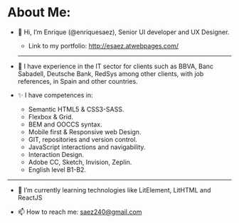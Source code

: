 # About Me:

- 👋 Hi, I’m Enrique (@enriquesaez), Senior UI developer and UX Designer.
  - Link to my portfolio: http://esaez.atwebpages.com/
  
  ---

- 👀 I have experience in the IT sector for clients such as BBVA, Banc Sabadell, Deutsche Bank, RedSys among other clients, with job references, in Spain and other countries. 

- ✨ I have competences in:

  - Semantic HTML5 & CSS3-SASS.
  - Flexbox & Grid.
  - BEM and OOCCS syntax.
  - Mobile first & Responsive web Design.
  - GIT, repositories and version control.
  - JavaScript interactions and navigability.
  - Interaction Design.
  - Adobe CC, Sketch, Invision, Zeplin.
  - English level B1-B2.

---

- 🌱 I’m currently learning technologies like LitElement, LitHTML and ReactJS

- 📫 How to reach me: saez240@gmail.com

